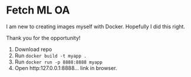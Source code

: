 # Fetch ML OA

I am new to creating images myself with Docker. Hopefully I did this right.   

Thank you for the opportunity!    

1. Download repo
2. Run `docker build -t myapp .`
3. Run `docker run -p 8888:8888 myapp`
4. Open http:127.0.0.1:8888... link in browser.
